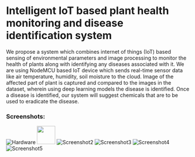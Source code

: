 # Intelligent IoT based plant health monitoring and disease identification system

We propose a system which combines internet of things (IoT) based sensing of environmental parameters and image processing to monitor the health of plants along with identifying any diseases associated with it. We are using NodeMCU based IoT device which sends real-time sensor data like air temperature, humidity, soil moisture to the cloud. Image of the affected part of plant is captured and compared to the images in the dataset, wherein using deep learning models the disease is identified. Once a disease is identified, our system will suggest chemicals that are to be used to eradicate the disease. 


### Screenshots:
![Hardware](/Hardware.jpg)
<img src="/Screenshot1.png" width="50" height="50"/>
![Screenshot2](/Screenshot2.png)
![Screenshot3](/Screenshot3.png)
![Screenshot4](/Screenshot4.png)
![Screenshot5](/Screenshot5.png)


